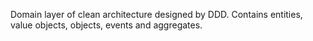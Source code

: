 Domain layer of clean architecture designed by DDD.
Contains entities, value objects, objects, events and aggregates.